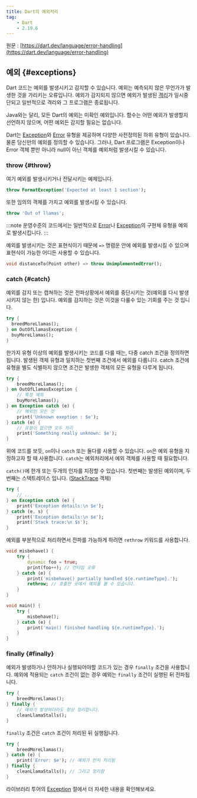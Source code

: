 ```yaml
---
title: Dart의 예외처리
tag:
    - Dart
    - 2.19.6
---
```


원문 : [https://dart.dev/language/error-handling](https://dart.dev/language/error-handling)

## 예외 {#exceptions}

Dart 코드는 예외를 발생시키고 감지할 수 있습니다.
예외는 예측되지 않은 무언가가 발생한 것을 가리키는 오류입니다.
예외가 감지되지 않으면 예외가 발생된 [격리](https://dart.dev/language/concurrency#how-isolates-work)가 일시중단되고 일반적으로 격리와 그 프로그램은 종료됩니다.

Java와는 달리, 모든 Dart의 예외는 미확인 예외입니다.
함수는 어떤 예외가 발생할지 선언하지 않으며, 어떤 예외든 감지할 필요는 없습니다.

Dart는 [Exception](https://api.dart.dev/stable/dart-core/Exception-class.html)와 [Error](https://api.dart.dev/stable/dart-core/Error-class.html) 유형을 제공하며 다양한 사전정의된 하위 유형이 있습니다.
물론 당신만의 예외를 정의할 수 있습니다.
그러나, Dart 프로그램은 Exception이나 Error 객체 뿐만 아니라 null이 아닌 객체를 예외처럼 발생시킬 수 있습니다.

### throw {#throw}

여기 예외를 발생시키거나 전달시키는 예제입니다.

```dart
throw FormatException('Expected at least 1 section');
```

또한 임의의 객체를 가지고 예외를 발생시킬 수 있습니다.

```dart
throw 'Out of llamas';
```

:::note
운영수준의 코드에서는 일반적으로 [Error](https://api.dart.dev/stable/dart-core/Error-class.html)나 [Exception](https://api.dart.dev/stable/dart-core/Exception-class.html)의 구현체 유형을 예외로 발생시킵니다.
:::

예외를 발생시키는 것은 표현식이기 때문에 `=>` 명렴운 안에 예외를 발생시킬 수 있으며 표현식이 가능한 어디든 사용할 수 있습니다.

```dart
void distanceTo(Point other) => throw UnimplementedError();
```

### catch {#catch}

예외를 감지 또는 캡쳐하는 것은 전파상황에서 예외를 중단시키는 것(예외를 다시 발생시키지 않는 한) 입니다.
예외를 감지하는 것은 이것을 다룰수 있는 기회를 주는 것 입니다.

```dart
try {
  breedMoreLlamas();
} on OutOfLlamasException {
  buyMoreLlamas();
}
```

한가지 유형 이상의 예외를 발생시키는 코드를 다룰 때는, 다중 catch 조건을 정의하면 됩니다.
발생된 객체 유형과 일치하는 첫번째 조건에서 예외를 다룹니다.
catch 조건에 유형을 별도 식별하지 않으면 조건은 발생한 객체의 모든 유형을 다루게 됩니다.

```dart
try {
    breedMoreLlamas();
} on OutOfLlamasException {
    // 특정 예외
    buyMoreLlamas();
} on Exception catch (e) {
    // 예외인 모든 것
    print('Unknown exeption : $e');
} catch (e) {
    // 유형이 없으면 모두 처리
    print('Something really unknown: $e');
}
```

위에 코드를 보듯, `on`이나 `catch` 또는 둘다를 사용할 수 있습니다.
`on`은 예외 유형을 지정하고자 할 때 사용합니다.
`catch`는 예외처리에서 예외 객체를 사용할 때 필요합니다.

`catch()`에 한개 또는 두개의 인자를 지정할 수 있습니다.
첫번째는 발생된 예외이며, 두번째는 스택트레이스 입니다. ([StackTrace](https://api.dart.dev/stable/dart-core/StackTrace-class.html) 객체)

```dart
try {
    // ...
} on Exception catch (e) {
    print('Exception details:\n $e');
} catch (e, s) {
    print('Exception details:\n $e');
    print('Stack trace:\n $s');
}
```

예외를 부분적으로 처리하면서 전파를 가능하게 하려면 `rethrow` 키워드를 사용합니다.

```dart
void misbehave() {
    try {
        dynamic foo = true;
        print(foo++); // 런타임 오류
    } catch (e) {
        print('misbehave() partially handled ${e.runtimeType}.');
        rethrow; // 호출한 곳에서 예외를 볼 수 있습니다.
    }
}

void main() {
    try {
        misbehave();
    } catch (e) {
        print('main() finished handling ${e.runtimeType}.');
    }
}
```

### finally {#finally}

예외가 발생하거나 안하거나 실행되어야할 코드가 있는 경우 `finally` 조건을 사용합니다.
예외에 적용되는 `catch` 조건이 없는 경우 예외는 `finally` 조건이 실행된 뒤 전파됩니다.

```dart
try {
    breedMoreLlamas();
} finally {
    // 예외가 발생하더라도 항상 정리합니다.
    cleanLlamaStalls();
}
```

`finally` 조건은 `catch` 조건이 처리된 뒤 실행됩니다.

```dart
try {
    breedMoreLlamas();
} catch (e) {
    print('Error: $e'); // 예외가 먼저 처리됨
} finally {
    cleanLlamaStalls(); // 그리고 정리함
}
```

라이브러리 투어의 [Exception](https://dart.dev/guides/libraries/library-tour#exceptions) 절에서 더 자세한 내용을 확인해보세요.

<AdsenseB />